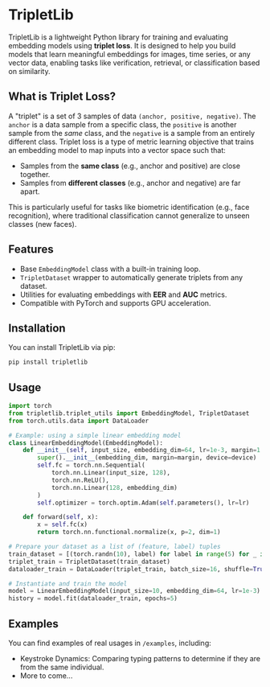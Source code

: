 # TripletLib

TripletLib is a lightweight Python library for training and evaluating embedding models using **triplet loss**. It is designed to help you build models that learn meaningful embeddings for images, time series, or any vector data, enabling tasks like verification, retrieval, or classification based on similarity.

## What is Triplet Loss?

A "triplet" is a set of 3 samples of data `(anchor, positive, negative)`. The `anchor` is a data sample from a specific class, the `positive` is another sample from the *same* class, and the `negative` is a sample from an entirely different class.
Triplet loss is a type of metric learning objective that trains an embedding model to map inputs into a vector space such that:

- Samples from the **same class** (e.g., anchor and positive) are close together.
- Samples from **different classes** (e.g., anchor and negative) are far apart.

This is particularly useful for tasks like biometric identification (e.g., face recognition), where traditional classification cannot generalize to unseen classes (new faces).

## Features

- Base `EmbeddingModel` class with a built-in training loop.
- `TripletDataset` wrapper to automatically generate triplets from any dataset.
- Utilities for evaluating embeddings with **EER** and **AUC** metrics.
- Compatible with PyTorch and supports GPU acceleration.

## Installation

You can install TripletLib via pip:

```bash
pip install tripletlib
```
## Usage
```python
import torch
from tripletlib.triplet_utils import EmbeddingModel, TripletDataset
from torch.utils.data import DataLoader

# Example: using a simple linear embedding model
class LinearEmbeddingModel(EmbeddingModel):
    def __init__(self, input_size, embedding_dim=64, lr=1e-3, margin=1.0, device="cpu"):
        super().__init__(embedding_dim, margin=margin, device=device)
        self.fc = torch.nn.Sequential(
            torch.nn.Linear(input_size, 128),
            torch.nn.ReLU(),
            torch.nn.Linear(128, embedding_dim)
        )
        self.optimizer = torch.optim.Adam(self.parameters(), lr=lr)

    def forward(self, x):
        x = self.fc(x)
        return torch.nn.functional.normalize(x, p=2, dim=1)

# Prepare your dataset as a list of (feature, label) tuples
train_dataset = [(torch.randn(10), label) for label in range(5) for _ in range(20)]
triplet_train = TripletDataset(train_dataset)
dataloader_train = DataLoader(triplet_train, batch_size=16, shuffle=True)

# Instantiate and train the model
model = LinearEmbeddingModel(input_size=10, embedding_dim=64, lr=1e-3)
history = model.fit(dataloader_train, epochs=5)
```

## Examples
You can find examples of real usages in `/examples`, including:
- Keystroke Dynamics: Comparing typing patterns to determine if they are from the same individual.
- More to come...

